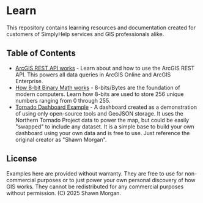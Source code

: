 # Learn

This repository contains learning resources and documentation created for customers of SimplyHelp services and GIS professionals alike.

## Table of Contents

*   [ArcGIS REST API works](arcgisrestapi.md) - Learn about and how to use the ArcGIS REST API. This powers all data queries in ArcGIS Online and ArcGIS Enterprise. 
*   [How 8-bit Binary Math works](https://simplyhelp.github.io/learn/binarymath.html) - 8-bits/Bytes are the foundation of modern computers. Learn how 8-bits are used to store 256 unique numbers ranging from 0 through 255. 
*   [Tornado Dashboard Example](https://simplyhelp.github.io/learn/dashboard.html) - A dashboard created as a demonstration of using only open-source tools and GeoJSON storage. It uses the Northern Tornado Project data to power the map, but could be easily "swapped" to include any dataset. It is a simple base to build your own dashboard using your own data and is free to use. Just reference the original creator as "Shawn Morgan". 


## License

Examples here are provided without warranty. They are free to use for non-commercial purposes or to just power your own personal discovery of how GIS works. They cannot be redistributed for any commercial purposes without permission. (C) 2025 Shawn Morgan. 
